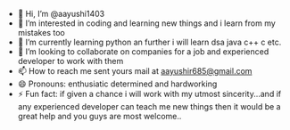 - 👋 Hi, I’m @aayushi1403
- 👀 I’m interested in coding and learning new things and i learn from my mistakes too
- 🌱 I’m currently learning python an further i will learn dsa java c++ c etc. 
- 💞️ I’m looking to collaborate on companies for a job and experienced developer to work with them
- 📫 How to reach me sent yours mail at aayushir685@gmail.com
- 😄 Pronouns: enthusiatic determined and hardworking
- ⚡ Fun fact: if given a chance i will work with my utmost sincerity...and if any experienced developer can teach me new things then it would be a great help and you guys are most welcome..

<!---
aayushi1403/aayushi1403 is a ✨ special ✨ repository because its `README.md` (this file) appears on your GitHub profile.
You can click the Preview link to take a look at your changes.
--->
